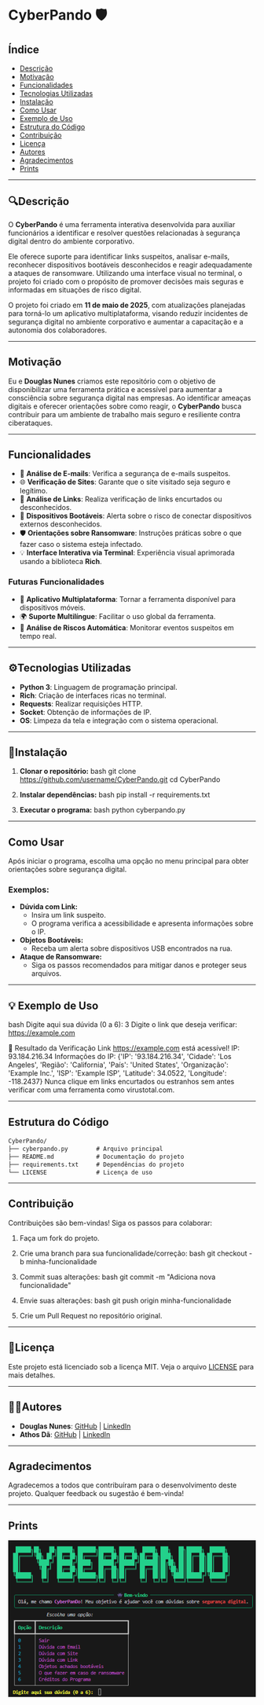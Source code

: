 
# CyberPando 🛡

## Índice
- [Descrição](#descrição)
- [Motivação](#motivação)
- [Funcionalidades](#funcionalidades)
- [Tecnologias Utilizadas](#tecnologias-utilizadas)
- [Instalação](#instalação)
- [Como Usar](#como-usar)
- [Exemplo de Uso](#exemplo-de-uso)
- [Estrutura do Código](#estrutura-do-código)
- [Contribuição](#contribuição)
- [Licença](#licença)
- [Autores](#autores)
- [Agradecimentos](#agradecimentos)
- [Prints](#prints)

---

## 🔍Descrição
O **CyberPando** é uma ferramenta interativa desenvolvida para auxiliar funcionários a identificar e resolver questões relacionadas à segurança digital dentro do ambiente corporativo.

Ele oferece suporte para identificar links suspeitos, analisar e-mails, reconhecer dispositivos bootáveis desconhecidos e reagir adequadamente a ataques de ransomware. Utilizando uma interface visual no terminal, o projeto foi criado com o propósito de promover decisões mais seguras e informadas em situações de risco digital.

O projeto foi criado em **11 de maio de 2025**, com atualizações planejadas para torná-lo um aplicativo multiplataforma, visando reduzir incidentes de segurança digital no ambiente corporativo e aumentar a capacitação e a autonomia dos colaboradores.

---

## Motivação
Eu e **Douglas Nunes** criamos este repositório com o objetivo de disponibilizar uma ferramenta prática e acessível para aumentar a consciência sobre segurança digital nas empresas. Ao identificar ameaças digitais e oferecer orientações sobre como reagir, o **CyberPando** busca contribuir para um ambiente de trabalho mais seguro e resiliente contra ciberataques.

---

## Funcionalidades
- 📧 **Análise de E-mails**: Verifica a segurança de e-mails suspeitos.
- 🌐 **Verificação de Sites**: Garante que o site visitado seja seguro e legítimo.
- 🔗 **Análise de Links**: Realiza verificação de links encurtados ou desconhecidos.
- 💾 **Dispositivos Bootáveis**: Alerta sobre o risco de conectar dispositivos externos desconhecidos.
- 🛡 **Orientações sobre Ransomware**: Instruções práticas sobre o que fazer caso o sistema esteja infectado.
- 💡 **Interface Interativa via Terminal**: Experiência visual aprimorada usando a biblioteca **Rich**.

### Futuras Funcionalidades
- 📱 **Aplicativo Multiplataforma**: Tornar a ferramenta disponível para dispositivos móveis.
- 🌍 **Suporte Multilíngue**: Facilitar o uso global da ferramenta.
- 🔄 **Análise de Riscos Automática**: Monitorar eventos suspeitos em tempo real.

---

## ⚙️Tecnologias Utilizadas
- **Python 3**: Linguagem de programação principal.
- **Rich**: Criação de interfaces ricas no terminal.
- **Requests**: Realizar requisições HTTP.
- **Socket**: Obtenção de informações de IP.
- **OS**: Limpeza da tela e integração com o sistema operacional.

---

## 🚀Instalação
1. **Clonar o repositório:**
   bash
   git clone https://github.com/username/CyberPando.git
   cd CyberPando
   

2. **Instalar dependências:**
   bash
   pip install -r requirements.txt
   

3. **Executar o programa:**
   bash
   python cyberpando.py
   

---

## Como Usar
Após iniciar o programa, escolha uma opção no menu principal para obter orientações sobre segurança digital.

### Exemplos:
- **Dúvida com Link:**
    - Insira um link suspeito.
    - O programa verifica a acessibilidade e apresenta informações sobre o IP.
- **Objetos Bootáveis:**
    - Receba um alerta sobre dispositivos USB encontrados na rua.
- **Ataque de Ransomware:**
    - Siga os passos recomendados para mitigar danos e proteger seus arquivos.

---

## 💡 Exemplo de Uso
bash
Digite aqui sua dúvida (0 a 6): 3
Digite o link que deseja verificar: https://example.com

🔗 Resultado da Verificação
Link https://example.com está acessível!
IP: 93.184.216.34
Informações do IP: {'IP': '93.184.216.34', 'Cidade': 'Los Angeles', 'Região': 'California', 'País': 'United States', 'Organização': 'Example Inc.', 'ISP': 'Example ISP', 'Latitude': 34.0522, 'Longitude': -118.2437}
Nunca clique em links encurtados ou estranhos sem antes verificar com uma ferramenta como virustotal.com.


---

## Estrutura do Código
```
CyberPando/
├── cyberpando.py        # Arquivo principal
├── README.md            # Documentação do projeto
├── requirements.txt     # Dependências do projeto
└── LICENSE              # Licença de uso
```

---

## Contribuição
Contribuições são bem-vindas! Siga os passos para colaborar:

1. Faça um fork do projeto.
2. Crie uma branch para sua funcionalidade/correção:
   bash
   git checkout -b minha-funcionalidade
   
3. Commit suas alterações:
   bash
   git commit -m "Adiciona nova funcionalidade"
   
4. Envie suas alterações:
   bash
   git push origin minha-funcionalidade
   
5. Crie um Pull Request no repositório original.

---

## 📌Licença
Este projeto está licenciado sob a licença MIT. Veja o arquivo [LICENSE](LICENSE) para mais detalhes.

---

## 🧑‍💻Autores
- **Douglas Nunes**: [GitHub](https://github.com/NunesGunnar) | [LinkedIn](https://www.linkedin.com/in/douglas-nunes-0176672a0/)
- **Athos Dã**: [GitHub](https://github.com/panda12332145) | [LinkedIn](https://www.linkedin.com/in/athos-d%C3%A3-boanergis-5585a4288/)

---

## Agradecimentos
Agradecemos a todos que contribuíram para o desenvolvimento deste projeto. Qualquer feedback ou sugestão é bem-vinda!

---

## Prints
![print CLI](/imagem.png)

